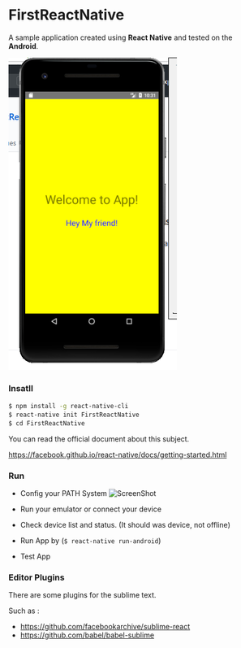 # FirstReactNative

A sample application created using **React Native** and tested on the **Android**.

![ScreenShot](screenshot1.png)

### Insatll

```sh
$ npm install -g react-native-cli
$ react-native init FirstReactNative
$ cd FirstReactNative
```

You can read the official document about this subject.

https://facebook.github.io/react-native/docs/getting-started.html


### Run

- Config your PATH System
![ScreenShot](system-path.jpg)

- Run your emulator or connect your device
- Check device list and status. (It should was device, not offline)
- Run App by (`$ react-native run-android`)
- Test App

### Editor Plugins

There are some plugins for the sublime text.

Such as :

- https://github.com/facebookarchive/sublime-react
- https://github.com/babel/babel-sublime
